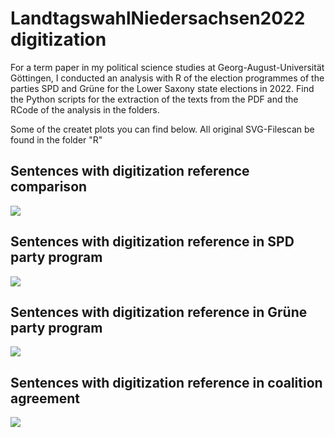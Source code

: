 # LandtagswahlNiedersachsen2022 digitization
 
For a term paper in my political science studies at Georg-August-Universität Göttingen, I conducted an analysis with R of the election programmes of the parties SPD and Grüne for the Lower Saxony state elections in 2022. 
Find the Python scripts for the extraction of the texts from the PDF and the RCode of the analysis in the folders.

Some of the createt plots you can find below. All original SVG-Filescan be found in the folder "R"

<h2>Sentences with digitization reference comparison</h2>
<img src="https://user-images.githubusercontent.com/115144212/226452942-5b38c156-9070-4d29-bb47-31f8f43f6661.svg">


<h2>Sentences with digitization reference in SPD party program</h2>
<img src="https://user-images.githubusercontent.com/115144212/226451202-4397ecf1-0c4d-42ac-bde2-5ffe201e13a8.svg">

<h2>Sentences with digitization reference in Grüne party program</h2>
<img src="https://user-images.githubusercontent.com/115144212/226451785-8eb3642e-e0c3-4ca9-85c5-da6715453099.svg">

<h2>Sentences with digitization reference in coalition agreement</h2>
<img src="https://user-images.githubusercontent.com/115144212/226451137-35a6b94a-0b04-4c0f-87fb-b37e2813baba.svg">
